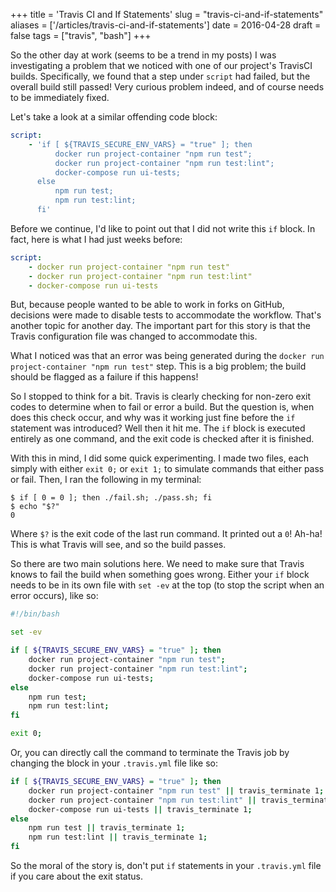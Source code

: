 +++
title = 'Travis CI and If Statements'
slug = "travis-ci-and-if-statements"
aliases = ['/articles/travis-ci-and-if-statements']
date = 2016-04-28
draft = false
tags = ["travis", "bash"]
+++

So the other day at work (seems to be a trend in my posts) I was investigating a problem that we noticed with one of our project's TravisCI builds. Specifically, we found that a step under `script` had failed, but the overall build still passed! Very curious problem indeed, and of course needs to be immediately fixed.

Let's take a look at a similar offending code block:

```yaml
script:
    - 'if [ ${TRAVIS_SECURE_ENV_VARS} = "true" ]; then
          docker run project-container "npm run test";
          docker run project-container "npm run test:lint";
          docker-compose run ui-tests;
      else
          npm run test;
          npm run test:lint;
      fi'
```

Before we continue, I'd like to point out that I did not write this `if` block. In fact, here is what I had just weeks before:

```yaml
script:
    - docker run project-container "npm run test"
    - docker run project-container "npm run test:lint"
    - docker-compose run ui-tests
```

But, because people wanted to be able to work in forks on GitHub, decisions were made to disable tests to accommodate the workflow. That's another topic for another day. The important part for this story is that the Travis configuration file was changed to accommodate this.

What I noticed was that an error was being generated during the `docker run project-container "npm run test"` step. This is a big problem; the build should be flagged as a failure if this happens!

So I stopped to think for a bit. Travis is clearly checking for non-zero exit codes to determine when to fail or error a build. But the question is, when does this check occur, and why was it working just fine before the `if` statement was introduced? Well then it hit me. The `if` block is executed entirely as one command, and the exit code is checked after it is finished.

With this in mind, I did some quick experimenting. I made two files, each simply with either `exit 0;` or `exit 1;` to simulate commands that either pass or fail. Then, I ran the following in my terminal:

```console
$ if [ 0 = 0 ]; then ./fail.sh; ./pass.sh; fi
$ echo "$?"
0
```

Where `$?` is the exit code of the last run command. It printed out a `0`! Ah-ha! This is what Travis will see, and so the build passes.

So there are two main solutions here. We need to make sure that Travis knows to fail the build when something goes wrong. Either your `if` block needs to be in its own file with `set -ev` at the top (to stop the script when an error occurs), like so:

```bash {linenos=true}
#!/bin/bash

set -ev

if [ ${TRAVIS_SECURE_ENV_VARS} = "true" ]; then
    docker run project-container "npm run test";
    docker run project-container "npm run test:lint";
    docker-compose run ui-tests;
else
    npm run test;
    npm run test:lint;
fi

exit 0;
```

Or, you can directly call the command to terminate the Travis job by changing the block in your `.travis.yml` file like so:

```bash {linenos=true}
if [ ${TRAVIS_SECURE_ENV_VARS} = "true" ]; then
    docker run project-container "npm run test" || travis_terminate 1;
    docker run project-container "npm run test:lint" || travis_terminate 1;
    docker-compose run ui-tests || travis_terminate 1;
else
    npm run test || travis_terminate 1;
    npm run test:lint || travis_terminate 1;
fi
```

So the moral of the story is, don't put `if` statements in your `.travis.yml` file if you care about the exit status.

